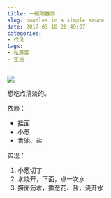 ```yaml
---
title: 一碗阳春面
slug: noodles in a simple sauce
date: 2017-03-18 20:49:07
categories:
- 行见
tags:
- 私房菜
- 生活
---
```


![](https://ww2.sinaimg.cn/large/006tNbRwly1fdra76g0i1j30sg0sgjy4.jpg)

想吃点清淡的。

依赖：

- 挂面
- 小葱
- 香油、盐

实现：

1. 小葱切丁
1. 水烧开，下面，点一次水
1. 捞面沥水，撒葱花、盐，浇开水
